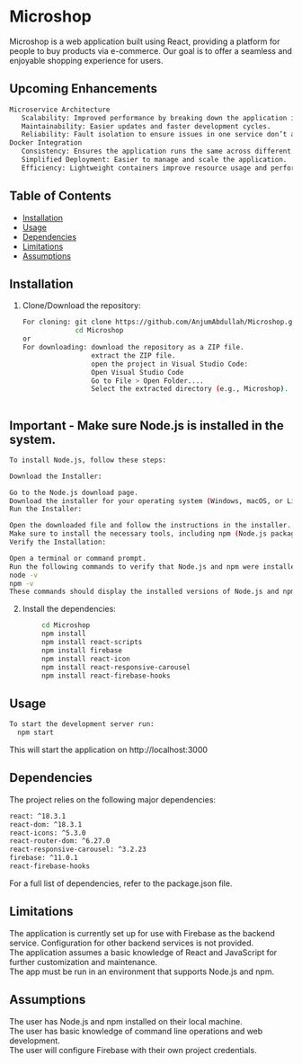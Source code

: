 # Microshop

Microshop is a web application built using React, providing a platform for people to buy products via e-commerce. Our goal is to offer a seamless and enjoyable shopping experience for users.

## Upcoming Enhancements
```sh
Microservice Architecture
   Scalability: Improved performance by breaking down the application into smaller services.
   Maintainability: Easier updates and faster development cycles.
   Reliability: Fault isolation to ensure issues in one service don’t affect the entire application.
Docker Integration
   Consistency: Ensures the application runs the same across different environments.
   Simplified Deployment: Easier to manage and scale the application.
   Efficiency: Lightweight containers improve resource usage and performance.
```

## Table of Contents

- [Installation](#installation)
- [Usage](#usage)
- [Dependencies](#dependencies)
- [Limitations](#limitations)
- [Assumptions](#assumptions)

## Installation

1. Clone/Download the repository:
   ```sh
   For cloning: git clone https://github.com/AnjumAbdullah/Microshop.git
                cd Microshop
   or
   For downloading: download the repository as a ZIP file.
                    extract the ZIP file.
                    open the project in Visual Studio Code:
                    Open Visual Studio Code 
                    Go to File > Open Folder....
                    Select the extracted directory (e.g., Microshop).
                     
   ```
## Important - Make sure Node.js is installed in the system.
```sh
To install Node.js, follow these steps:

Download the Installer:

Go to the Node.js download page.
Download the installer for your operating system (Windows, macOS, or Linux).
Run the Installer:

Open the downloaded file and follow the instructions in the installer.
Make sure to install the necessary tools, including npm (Node.js package manager).
Verify the Installation:

Open a terminal or command prompt.
Run the following commands to verify that Node.js and npm were installed correctly:
node -v
npm -v
These commands should display the installed versions of Node.js and npm.
```

2. Install the dependencies: <br />
```sh
        cd Microshop
        npm install
        npm install react-scripts
        npm install firebase
        npm install react-icon
        npm install react-responsive-carousel
        npm install react-firebase-hooks 
```
## Usage
```sh
To start the development server run:
  npm start
```
This will start the application on http://localhost:3000

## Dependencies

The project relies on the following major dependencies:<br />
 ```sh
react: ^18.3.1
react-dom: ^18.3.1
react-icons: ^5.3.0
react-router-dom: ^6.27.0
react-responsive-carousel: ^3.2.23
firebase: ^11.0.1
react-firebase-hooks
```
For a full list of dependencies, refer to the package.json file.
## Limitations

The application is currently set up for use with Firebase as the backend service. Configuration for other backend services is not provided.<br />
The application assumes a basic knowledge of React and JavaScript for further customization and maintenance.<br />
The app must be run in an environment that supports Node.js and npm.<br />

## Assumptions

The user has Node.js and npm installed on their local machine.<br />
The user has basic knowledge of command line operations and web development.<br />
The user will configure Firebase with their own project credentials.<br />

  
   
